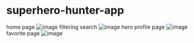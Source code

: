 # superhero-hunter-app

home page
![image](https://github.com/Kpm99/superhero-hunter-app/assets/94966096/88782ed0-6f8e-4ae5-873d-594461598cb9)
filtering search
![image](https://github.com/Kpm99/superhero-hunter-app/assets/94966096/0a126e67-3b6f-4002-aa99-5e674eb5816f)
hero profile page
![image](https://github.com/Kpm99/superhero-hunter-app/assets/94966096/24acfab0-cf58-4bd9-bfb1-9ae352ae744c)
favorite page
![image](https://github.com/Kpm99/superhero-hunter-app/assets/94966096/436ae398-e89c-480d-84a1-0f0d9baa7450)
